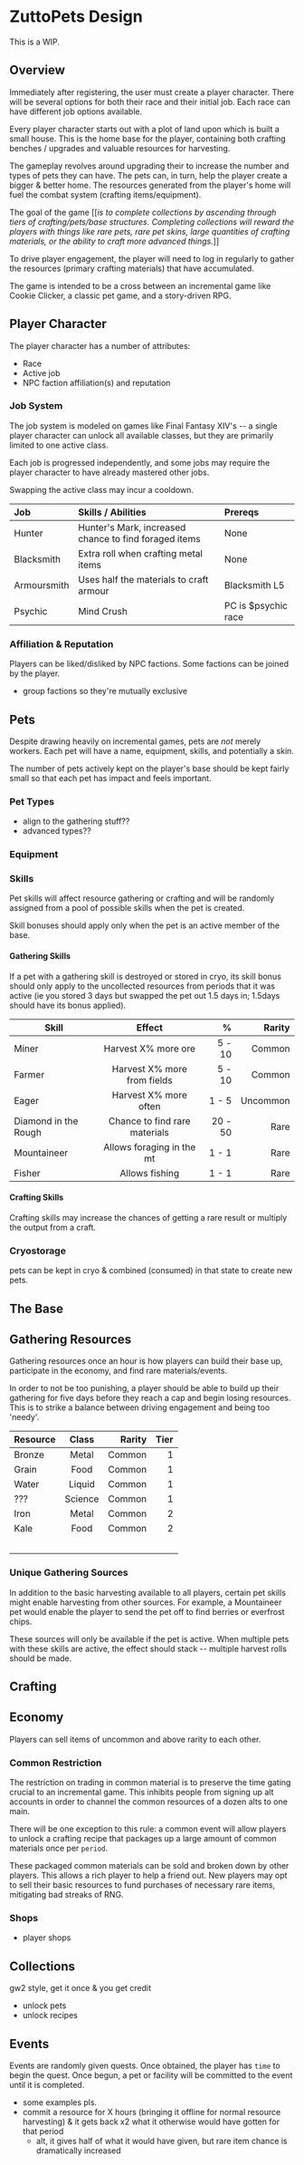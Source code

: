# ZuttoPets Design
This is a WIP.

## Overview
Immediately after registering, the user must create a player character. There will be several options for both their race and their initial job. Each race can have different job options available.

Every player character starts out with a plot of land upon which is built a small house. This is the home base for the player, containing both crafting benches / upgrades and valuable resources for harvesting.

The gameplay revolves around upgrading their to increase the number and types of pets they can have. The pets can, in turn, help the player create a bigger & better home. The resources generated from the player's home will fuel the combat system (crafting items/equipment).

The goal of the game [[*is to complete collections by ascending through tiers of crafting/pets/base structures. Completing collections will reward the players with things like rare pets, rare pet skins, large quantities of crafting materials, or the ability to craft more advanced things.*]]

To drive player engagement, the player will need to log in regularly to gather the resources (primary crafting materials) that have accumulated.  

The game is intended to be a cross between an incremental game like Cookie Clicker, a classic pet game, and a story-driven RPG.

## Player Character
The player character has a number of attributes:

- Race
- Active job
- NPC faction affiliation(s) and reputation

### Job System
The job system is modeled on games like Final Fantasy XIV's -- a single player character can unlock all available classes, but they are primarily limited to one active class.

Each job is progressed independently, and some jobs may require the player character to have already mastered other jobs.

Swapping the active class may incur a cooldown.

| Job               | Skills / Abilities  | Prereqs            |
|:----------------- |:--------------------|:-------------------|
| Hunter            | Hunter's Mark, increased chance to find foraged items | None |
| Blacksmith        | Extra roll when crafting metal items | None |
| Armoursmith       | Uses half the materials to craft armour | Blacksmith L5 |
| Psychic           | Mind Crush          | PC is $psychic race |

### Affiliation & Reputation
Players can be liked/disliked by NPC factions. Some factions can be joined by the player.

- group factions so they're mutually exclusive

## Pets
Despite drawing heavily on incremental games, pets are _not_ merely workers. Each pet will have a name, equipment, skills, and potentially a skin.

The number of pets actively kept on the player's base should be kept fairly small so that each pet has impact and feels important.

### Pet Types
- align to the gathering stuff??
- advanced types??

### Equipment

### Skills
Pet skills will affect resource gathering or crafting and will be randomly assigned from a pool of possible skills when the pet is created.

Skill bonuses should apply only when the pet is an active member of the base.

#### Gathering Skills
If a pet with a gathering skill is destroyed or stored in cryo, its skill bonus should only apply to the uncollected resources from periods that it was active (ie you stored 3 days but swapped the pet out 1.5 days in; 1.5days should have its bonus applied).

| Skill             | Effect              | %       | Rarity   |
| ----------------- |:-------------------:| -------:| --------:|
| Miner             | Harvest X% more ore | 5 - 10  | Common   |
| Farmer            | Harvest X% more from fields | 5 - 10  | Common |
| Eager             | Harvest X% more often | 1 - 5 | Uncommon |
| Diamond in the Rough | Chance to find rare materials | 20 - 50 | Rare |
| Mountaineer       | Allows foraging in the mt | 1 - 1 | Rare |
| Fisher            | Allows fishing      | 1 - 1   | Rare |

#### Crafting Skills
Crafting skills may increase the chances of getting a rare result or multiply the output from a craft.

### Cryostorage
pets can be kept in cryo & combined (consumed) in that state to create new pets.

## The Base

## Gathering Resources
Gathering resources once an hour is how players can build their base up, participate in the economy, and find rare materials/events.

In order to not be too punishing, a player should be able to build up their gathering for five days before they reach a cap and begin losing resources. This is to strike a balance between driving engagement and being too 'needy'.

| Resource  | Class         | Rarity   | Tier   |
| --------- |:-------------:| --------:| ------:|
| Bronze    | Metal         | Common   |      1 |
| Grain     | Food          | Common   |      1 |
| Water     | Liquid        | Common   |      1 |
| ???       | Science       | Common   |      1 |
| Iron      | Metal         | Common   |      2 |
| Kale      | Food          | Common   |      2 |
|           |               |          |        |
|           |               |          |        |
|           |               |          |        |
|           |               |          |        |
|           |               |          |        |

### Unique Gathering Sources
In addition to the basic harvesting available to all players, certain pet skills might enable harvesting from other sources. For example, a Mountaineer pet would enable the player to send the pet off to find berries or everfrost chips.

These sources will only be available if the pet is active. When multiple pets with these skills are active, the effect should stack -- multiple harvest rolls should be made.

## Crafting

## Economy
Players can sell items of uncommon and above rarity to each other.

### Common Restriction
The restriction on trading in common material is to preserve the time gating crucial to an incremental game. This inhibits people from signing up alt accounts in order to channel the common resources of a dozen alts to one main.

There will be one exception to this rule: a common event will allow players to unlock a crafting recipe that packages up a large amount of common materials once per `period`.

These packaged common materials can be sold and broken down by other players. This allows a rich player to help a friend out. New players may opt to sell their basic resources to fund purchases of necessary rare items, mitigating bad streaks of RNG.

### Shops
- player shops

## Collections
gw2 style, get it once & you get credit

- unlock pets
- unlock recipes

## Events
Events are randomly given quests. Once obtained, the player has `time` to begin the quest. Once begun, a pet or facility will be committed to the event until it is completed.

- some examples pls.
- commit a resource for X hours (bringing it offline for normal resource harvesting) & it gets back x2 what it otherwise would have gotten for that period
	- alt, it gives half of what it would have given, but rare item chance is dramatically increased

